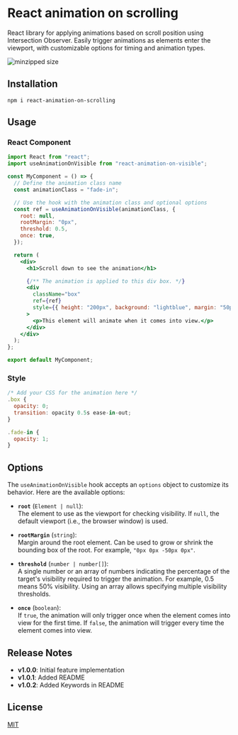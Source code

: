 # React animation on scrolling

React library for applying animations based on scroll position using Intersection Observer. Easily trigger animations as elements enter the viewport, with customizable options for timing and animation types.

<img src="https://badgen.net/badge/minzipped size/0.99KB" alt="minzipped size">

## Installation

```
npm i react-animation-on-scrolling
```

## Usage

### React Component

```jsx
import React from "react";
import useAnimationOnVisible from "react-animation-on-visible";

const MyComponent = () => {
  // Define the animation class name
  const animationClass = "fade-in";

  // Use the hook with the animation class and optional options
  const ref = useAnimationOnVisible(animationClass, {
    root: null,
    rootMargin: "0px",
    threshold: 0.5,
    once: true,
  });

  return (
    <div>
      <h1>Scroll down to see the animation</h1>

      {/** The animation is applied to this div box. */}
      <div
        className="box"
        ref={ref}
        style={{ height: "200px", background: "lightblue", margin: "50px 0" }}
      >
        <p>This element will animate when it comes into view.</p>
      </div>
    </div>
  );
};

export default MyComponent;
```

### Style

```jsx
/* Add your CSS for the animation here */
.box {
  opacity: 0;
  transition: opacity 0.5s ease-in-out;
}

.fade-in {
  opacity: 1;
}
```

## Options

The `useAnimationOnVisible` hook accepts an `options` object to customize its behavior. Here are the available options:

- **`root`** (`Element | null`):  
  The element to use as the viewport for checking visibility. If `null`, the default viewport (i.e., the browser window) is used.

- **`rootMargin`** (`string`):  
  Margin around the root element. Can be used to grow or shrink the bounding box of the root. For example, `"0px 0px -50px 0px"`.

- **`threshold`** (`number | number[]`):  
  A single number or an array of numbers indicating the percentage of the target's visibility required to trigger the animation. For example, 0.5 means 50% visibility. Using an array allows specifying multiple visibility thresholds.

- **`once`** (`boolean`):  
  If `true`, the animation will only trigger once when the element comes into view for the first time. If `false`, the animation will trigger every time the element comes into view.

## Release Notes

- **v1.0.0**: Initial feature implementation
- **v1.0.1**: Added README
- **v1.0.2**: Added Keywords in README

## License

[MIT](https://mit-license.org/)
